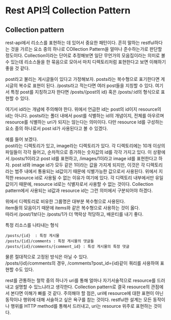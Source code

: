 # Rest API의 Collection Pattern

## Collection pattern
rest-api에서 리소스를 표현하는 데 있어서 중요한 패턴이다. 흔히 말하는 restful하다는 것을 가르는 요소 중의 하나로 COllection Pattern을 얼마나 준수하는가로 판단할 정도이다. Collection이라는 단어로 추정해보면 일단 무언가의 모음집이라는 의미로 볼 수 있는데 리소스들을 한 묶음으로 모아서 마치 디렉토리처럼 표현한다고 보면 이해하기 좋을 것 같다. 

 post라고 불리는 게시글들이 있다고 가정해보자. posts라는 복수형으로 표기한다면 게시글의 복수로 표현이 된다. /posts라고 적는다면 여러 post들을 지칭할 수 있다. 여기서 특정 post를 지칭하고자 한다면 /posts/{post의 id} 혹은 /posts/:id의 형식으로 표현할 수 있다.   

여기서 id라는 개념에 주의해야 한다. 위에서 언급한 id는 post의 id이지 resource의 id는 아니다. posts라는 폴더 내에서 post를 식별하는 id의 개념이지, 전체를 아우르며 resource를 식별하는 uri가 되지는 않는다는 의미이다. 다만 resource Id를 구성하는 요소 중의 하나로서 post id가 사용된다고 볼 수 있겠다. 

 예를 들어 보겠다.   
post라는 디렉토리가 있고, image라는 디렉토리가 있다. 각 디렉토리에는 10개 이상의 파일들이 각각 들어고, 순차적으로 증가하는 숫자값의 id를 각각 가지고 있다. 이 상황에서 /posts/1이라고 post id를 표현하고, /images/1이라고 image id를 표현한다고 하자. post id와 image id가 모두 같은 1이라는 값을 가지게 되지만, 이것은 각 디렉토리라는 범주 내에서 통용되는 id값이기 때문에 식별가능한 값으로서 사용된다. 위에서 지적한 resource id로 사용될 수 없는 이유가 여기에 있다. 각 디렉토리 내부에서만 유일값이기 때문에, resource id로는 식별자로서 사용할 수 없는 것이다. Collection pattern에서 사용되는 id값과 resource id는 그런 의미에서 구분되어야 하겠다.   

위에서 디렉토리로 비유한 그룹명은 대부분 복수형으로 사용된다.  
item들의 모음이기 때문에 items와 같은 복수형으로 사용하는 것이 옳다.   
따라서 /post/1보다는 /posts/1가 더 맥락상 적당하고, 배운티를 내기 좋다.   
  
특정 리소스를 나타내는 형식
```
/posts/{id}  : 특정 게시물
/posts/{id}/comments : 특정 게시물의 댓글들
/posts/{id}/comments/{comment_id} : 특성 게시물의 특정 댓글
```

물론 절대적으로 고정된 방식은 아닐 수 있다.    
/posts/{id}/comments의 경우, /comments?post_id={id}같이 쿼리를 사용하여 표현할 수도 있다.    

rest를 관통하는 철학 중의 하나가 uri를 통해 얼마나 자기서술적으로 resource를 드러내고 설명할 수 있느냐라고 생각한다. Collection pattern로 결국 resource의 관점에서 본다면 이해가 빠를 것 같다. 주의해야 할 점은, uri에 resource에 대한 표현이 아닌 동작이나 행위에 대해 서술하고 싶은 욕구를 참는 것이다. restful한 설계는 모든 동작이나 행위를 HTTP method를 통해서 드러내고, uri는 resource 위주로 표현하는 것이다. 




